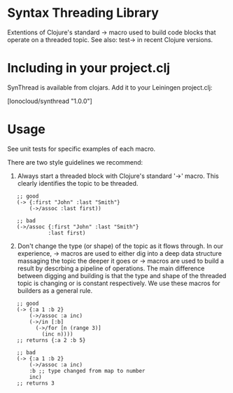 # Syntax Threading Library

Extentions of Clojure's standard -> macro used to build code blocks that
operate on a threaded topic. See also: test-> in recent Clojure versions.

# Including in your project.clj

SynThread is available from clojars. Add it to your Leiningen project.clj:

[lonocloud/synthread "1.0.0"]

# Usage

See unit tests for specific examples of each macro.

There are two style guidelines we recommend:

1. Always start a threaded block with Clojure's standard '->' macro.
This clearly identifies the topic to be threaded.
```
   ;; good
   (-> {:first "John" :last "Smith"}
       (->/assoc :last first))

   ;; bad
   (->/assoc {:first "John" :last "Smith"}
             :last first)
```

2. Don't change the type (or shape) of the topic as it flows through.
In our experience, -> macros are used to either dig into a deep data
structure massaging the topic the deeper it goes or -> macros are
used to build a result by descrbing a pipeline of operations. The main
difference between digging and building is that the type and shape of
the threaded topic is changing or is constant respectively. We use
these macros for builders as a general rule.
```
   ;; good
   (-> {:a 1 :b 2}
       (->/assoc :a inc)
       (->/in [:b]
         (->/for [n (range 3)]
           (inc n))))
   ;; returns {:a 2 :b 5}

   ;; bad
   (-> {:a 1 :b 2}
       (->/assoc :a inc)
       :b ;; type changed from map to number
       inc)
   ;; returns 3
```